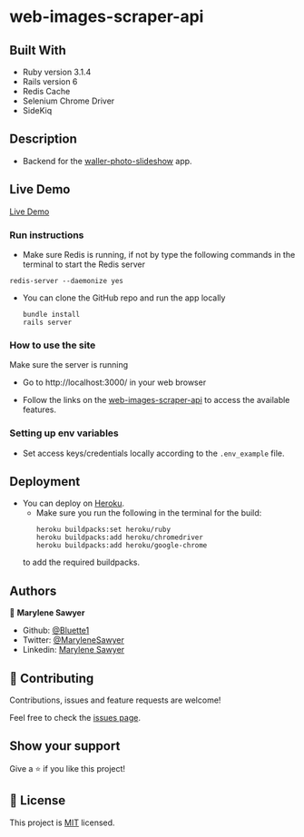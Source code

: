 # web-images-scraper-api

## Built With
- Ruby version 3.1.4
- Rails version 6
- Redis Cache
- Selenium Chrome Driver
- SideKiq

## Description
- Backend for the [ waller-photo-slideshow](https://github.com/Bluette1/waller-photo-slideshow) app.

## Live Demo
[Live Demo](https://waller-photo-slideshow-api-ab2e9021d83f.herokuapp.com/)

### Run instructions 
- Make sure Redis is running, if not by type the following commands in the terminal to start the Redis server

`
    redis-server --daemonize yes
`
-  You can clone the GitHub repo and run the app locally 
    ```
    bundle install
    rails server
    ```

### How to use the site
Make sure the server is running
- Go to http://localhost:3000/ in your web browser


- Follow the links on the [web-images-scraper-api](https://waller-photo-slideshow.netlify.app) to access the available features.


### Setting up env variables
 - Set access keys/credentials locally according to the `.env_example` file.

## Deployment
- You can deploy on [Heroku](https://devcenter.heroku.com/categories/ruby-support).
   - Make sure you run the following in the terminal for the build:
        ```
        heroku buildpacks:set heroku/ruby
        heroku buildpacks:add heroku/chromedriver
        heroku buildpacks:add heroku/google-chrome
        ```
    to add the required buildpacks.

## Authors

👤 **Marylene Sawyer**
- Github: [@Bluette1](https://github.com/Bluette1)
- Twitter: [@MaryleneSawyer](https://twitter.com/MaryleneSawyer)
- Linkedin: [Marylene Sawyer](https://www.linkedin.com/in/marylene-sawyer)


## 🤝 Contributing

Contributions, issues and feature requests are welcome!

Feel free to check the [issues page](https://github.com/Bluette1/web-images-scraper-api/issues).

## Show your support

Give a ⭐️ if you like this project!

## 📝 License

This project is [MIT](https://opensource.org/licenses/MIT) licensed.


